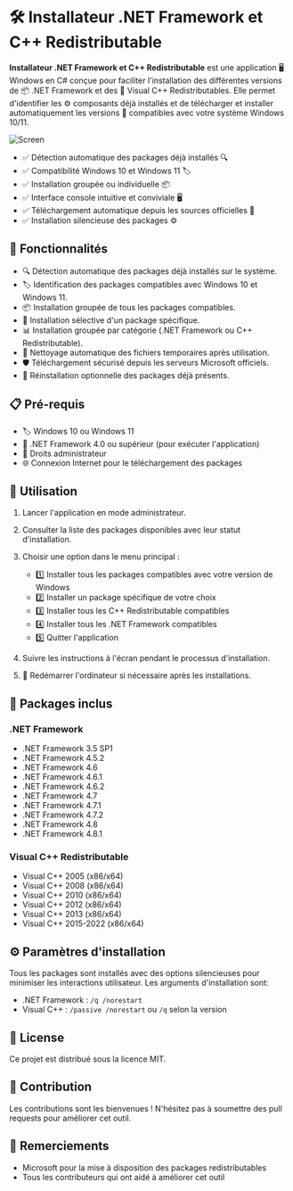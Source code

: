 # 🛠️ Installateur .NET Framework et C++ Redistributable

**Installateur .NET Framework et C++ Redistributable** est une application 🖥️ Windows en C# conçue pour faciliter l'installation des différentes versions de 📦 .NET Framework et des 🔧 Visual C++ Redistributables. Elle permet d'identifier les ⚙️ composants déjà installés et de télécharger et installer automatiquement les versions 🔄 compatibles avec votre système Windows 10/11.

![Screen](https://dotnetinstaller.o2cloud.fr.com/logo.svg)

- ✅ Détection automatique des packages déjà installés 🔍
- ✅ Compatibilité Windows 10 et Windows 11 🏷️
- ✅ Installation groupée ou individuelle 📦
- ✅ Interface console intuitive et conviviale 🖥️
- ✅ Téléchargement automatique depuis les sources officielles 🔄
- ✅ Installation silencieuse des packages ⚙️

## 🚀 Fonctionnalités

- 🔍 Détection automatique des packages déjà installés sur le système.
- 🏷️ Identification des packages compatibles avec Windows 10 et Windows 11.
- 📦 Installation groupée de tous les packages compatibles.
- 🔧 Installation sélective d'un package spécifique.
- 📊 Installation groupée par catégorie (.NET Framework ou C++ Redistributable).
- 🧹 Nettoyage automatique des fichiers temporaires après utilisation.
- 🛡️ Téléchargement sécurisé depuis les serveurs Microsoft officiels.
- 🔄 Réinstallation optionnelle des packages déjà présents.

## 📋 Pré-requis

- 🏷️ Windows 10 ou Windows 11
- 🔧 .NET Framework 4.0 ou supérieur (pour exécuter l'application)
- 🔑 Droits administrateur
- 🌐 Connexion Internet pour le téléchargement des packages

## 📖 Utilisation

1. Lancer l'application en mode administrateur.
2. Consulter la liste des packages disponibles avec leur statut d'installation.
3. Choisir une option dans le menu principal :
   - 1️⃣ Installer tous les packages compatibles avec votre version de Windows
   - 2️⃣ Installer un package spécifique de votre choix
   - 3️⃣ Installer tous les C++ Redistributable compatibles
   - 4️⃣ Installer tous les .NET Framework compatibles
   - 5️⃣ Quitter l'application

4. Suivre les instructions à l'écran pendant le processus d'installation.
5. 🔄 Redémarrer l'ordinateur si nécessaire après les installations.

## 🔧 Packages inclus

### .NET Framework
- .NET Framework 3.5 SP1
- .NET Framework 4.5.2
- .NET Framework 4.6
- .NET Framework 4.6.1
- .NET Framework 4.6.2
- .NET Framework 4.7
- .NET Framework 4.7.1
- .NET Framework 4.7.2
- .NET Framework 4.8
- .NET Framework 4.8.1

### Visual C++ Redistributable
- Visual C++ 2005 (x86/x64)
- Visual C++ 2008 (x86/x64)
- Visual C++ 2010 (x86/x64)
- Visual C++ 2012 (x86/x64)
- Visual C++ 2013 (x86/x64)
- Visual C++ 2015-2022 (x86/x64)

## ⚙️ Paramètres d'installation

Tous les packages sont installés avec des options silencieuses pour minimiser les interactions utilisateur. Les arguments d'installation sont:

- .NET Framework : `/q /norestart`
- Visual C++ : `/passive /norestart` ou `/q` selon la version

## 📄 License

Ce projet est distribué sous la licence MIT.

## 🤝 Contribution

Les contributions sont les bienvenues ! N'hésitez pas à soumettre des pull requests pour améliorer cet outil.

## 🙏 Remerciements

- Microsoft pour la mise à disposition des packages redistributables
- Tous les contributeurs qui ont aidé à améliorer cet outil
